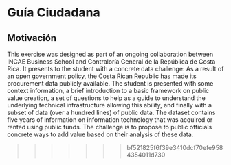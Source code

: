 Guía Ciudadana
================

## Motivación

This exercise was designed as part of an ongoing collaboration between
INCAE Business School and Contraloría General de la República de Costa
Rica. It presents to the student with a concrete data challenge: As a
result of an open government policy, the Costa Rican Republic has made
its procurement data publicly available. The student is presented with
some context information, a brief introduction to a basic framework on
public value creation, a set of questions to help as a guide to
understand the underlying technical infrastructure allowing this
ability, and finally with a subset of data (over a hundred lines) of
public data. The dataset contains five years of information on
information technology that was acquired or rented using public funds.
The challenge is to propose to public officials concrete ways to add
value based on their analysis of these data.

> > > > > > > bf521825f6f39e3410dcf70efe9584354011d730
